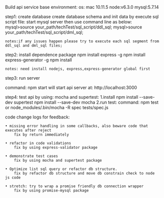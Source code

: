Build api service base environment:
os: mac 10.11.5
node:v6.3.0
mysql:5.7.14

step1: create database
    create database schema and init data by execute sql script file:
    start mysql server then use command line as below:
    mysql>source your_path/techTest/sql_script/ddl_sql;
    mysql>source your_path/techTest/sql_script/dml_sql;

    notes:if any issues happen please try to execute each sql segment from ddl_sql and dml_sql files;

step2: install dependence package
    npm install express -g
    npm install express-generator -g
    npm install

    notes: need install nodejs, express,express-generator global first


step3: run server

   command: npm start
        will start api server at: http://localhost:3000


step4: test api by using: mocha and supertest:
    1.install
        npm install --save-dev supertest
        npm install --save-dev mocha
    2.run test:
     command:
        npm test
            or
        node_modules/.bin/mocha -R spec tests/spec.js



code change logs for feedback:

    • missing error handling in some callbacks, also beware code that executes after reject
        fix by return immediately

    • refactor in code validations
        fix by using express-validator package

    • demonstrate test cases
        fix by using mocha and supertest package

    • Optimize list sql query or refactor db structure.
        fix by refactor db structure and move db constrain check to node js code

    • stretch: try to wrap a promise friendly db connection wrapper
        fix by using promise-mysql package


